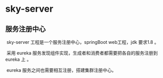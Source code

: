 # sky-server

## 服务注册中心
​    sky-server 工程是一个服务注册中心，springBoot web工程，jdk 要求1.8 。

​    采用 eureka 服务发现组件实现，生成者和消费者都需要把各自的服务注册到 eureka 上 。   

​    eureka 服务之间也需要相互注册，搭建集群注册中心。